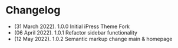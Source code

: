 # Changelog
* (31 March 2022). 	1.0.0 	Initial iPress Theme Fork 
* (06 April 2022). 	1.0.1 	Refactor sidebar functionality 
* (12 May 2022).	1.0.2	Semantic markup change main & homepage

